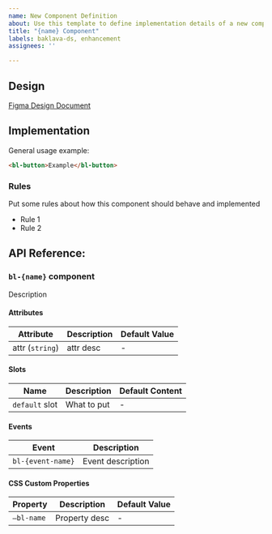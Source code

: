 ```yaml
---
name: New Component Definition
about: Use this template to define implementation details of a new component
title: "{name} Component"
labels: baklava-ds, enhancement
assignees: ''

---
```


## Design

[Figma Design Document
]()

## Implementation

General usage example:

```html 
<bl-button>Example</bl-button>
```

### Rules

Put some rules about how this component should behave and implemented

* Rule 1
* Rule 2

## API Reference:

### `bl-{name}` component

Description

#### Attributes

| Attribute | Description | Default Value |
| --------------- | --------------- | --------------- |
| attr (`string`) | attr desc | - |

#### Slots

| Name | Description | Default Content |
| --------------- | --------------- | --------------- |
| `default` slot | What to put | - |

#### Events

| Event | Description |
| --------------- | --------------- |
| `bl-{event-name}` | Event description |

#### CSS Custom Properties

| Property | Description | Default Value |
| --------------- | --------------- | --------------- |
| `—bl-name` | Property desc | - |
